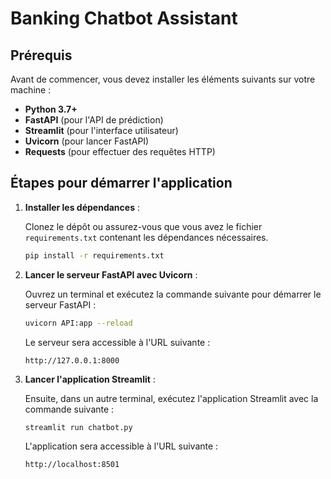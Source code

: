 # Banking Chatbot Assistant

## Prérequis

Avant de commencer, vous devez installer les éléments suivants sur votre machine :

- **Python 3.7+**
- **FastAPI** (pour l'API de prédiction)
- **Streamlit** (pour l'interface utilisateur)
- **Uvicorn** (pour lancer FastAPI)
- **Requests** (pour effectuer des requêtes HTTP)

## Étapes pour démarrer l'application

1. **Installer les dépendances** : 

   Clonez le dépôt ou assurez-vous que vous avez le fichier `requirements.txt` contenant les dépendances nécessaires.

   ```bash
   pip install -r requirements.txt
   ```

2. **Lancer le serveur FastAPI avec Uvicorn** : 

   Ouvrez un terminal et exécutez la commande suivante pour démarrer le serveur FastAPI :

   ```bash
   uvicorn API:app --reload
   ```

   Le serveur sera accessible à l'URL suivante :
   ```
   http://127.0.0.1:8000
   ```

3. **Lancer l'application Streamlit** : 

   Ensuite, dans un autre terminal, exécutez l'application Streamlit avec la commande suivante :

   ```bash
   streamlit run chatbot.py
   ```

   L'application sera accessible à l'URL suivante :
   ```
   http://localhost:8501
   ```
